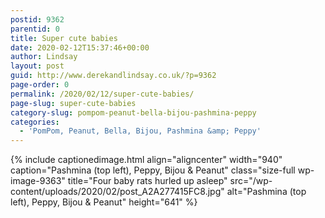 ```yaml
---
postid: 9362
parentid: 0
title: Super cute babies
date: 2020-02-12T15:37:46+00:00
author: Lindsay
layout: post
guid: http://www.derekandlindsay.co.uk/?p=9362
page-order: 0
permalink: /2020/02/12/super-cute-babies/
page-slug: super-cute-babies
category-slug: pompom-peanut-bella-bijou-pashmina-peppy
categories:
  - 'PomPom, Peanut, Bella, Bijou, Pashmina &amp; Peppy'
---
```

{% include captionedimage.html align="aligncenter" width="940" caption="Pashmina (top left), Peppy, Bijou & Peanut" class="size-full wp-image-9363" title="Four baby rats hurled up asleep" src="/wp-content/uploads/2020/02/post_A2A277415FC8.jpg" alt="Pashmina (top left), Peppy, Bijou & Peanut" height="641" %}